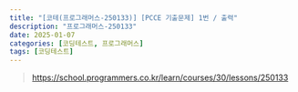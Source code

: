 ```yaml
---
title: "[코테(프로그래머스-250133)] [PCCE 기출문제] 1번 / 출력"
description: "프로그래머스-250133"
date: 2025-01-07
categories: [코딩테스트, 프로그래머스]
tags: [코딩테스트]
---
```




> https://school.programmers.co.kr/learn/courses/30/lessons/250133



